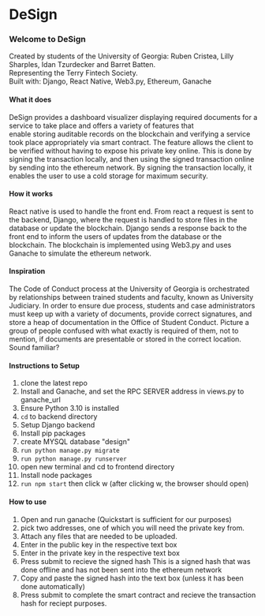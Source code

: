   # DeSign  
  ### **Welcome to DeSign**  
  Created by students of the University of Georgia: Ruben Cristea, Lilly Sharples, Idan Tzurdecker and Barret Batten.  
  Representing the Terry Fintech Society.  
  Built with: Django, React Native, Web3.py, Ethereum, Ganache  
    
  #### **What it does**   
  DeSign provides a dashboard visualizer displaying required documents for a service to take place and offers a variety of features that   
enable storing auditable records on the blockchain and verifying a service took place appropriately via smart contract. The feature allows the client to be verified without having to expose his private key online.  This is done by signing the transaction locally, and then using the signed transaction online by sending into the ethereum network. By signing the transaction locally, it enables the user to use a cold storage for maximum security.

  #### **How it works**
  React native is used to handle the front end. 
  From react a request is sent to the backend, Django, where the request is handled to store files in the database or update the blockchain.
  Django sends a response back to the front end to inform the users of updates from the database or the blockchain.
  The blockchain is implemented using Web3.py and uses Ganache to simulate the ethereum network.
  
  #### **Inspiration**  

The Code of Conduct process at the University of Georgia is orchestrated by relationships between trained students and faculty, known as University Judiciary. In order to ensure due process, students and case administrators must keep up with a variety of documents, provide correct signatures, and store a heap of documentation in the Office of Student Conduct. Picture a group of people confused with what exactly is required of them, not to mention, if documents are presentable or stored in the correct location. Sound familiar?  

#### **Instructions to Setup**  
1) clone the latest repo  
2) Install and Ganache, and set the RPC SERVER address in views.py to ganache_url
3) Ensure Python 3.10 is installed
4) ``cd`` to backend directory
5) Setup Django backend  
6) Install pip packages
7) create MYSQL database "design"
8) ``run python manage.py migrate``
9) ``run python manage.py runserver``
10) open new terminal and cd to frontend directory
11) Install node packages
12) ``run npm start`` then click w  (after clicking w, the browser should open)


#### **How to use**
1) Open and run ganache (Quickstart is sufficient for our purposes)
2) pick two addresses, one of which you will need the private key from.
3) Attach any files that are needed to be uploaded.
4) Enter in the public key in the respective text box
5) Enter in the private key in the respective text box
6) Press submit to recieve the signed hash
      This is a signed hash that was done offline and has not been sent into the ethereum network  
7) Copy and paste the signed hash into the text box (unless it has been done automatically)
8) Press submit to complete the smart contract and recieve the transaction hash for reciept purposes.
